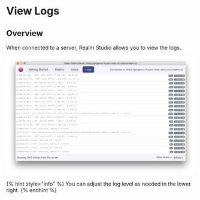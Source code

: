 # View Logs

## Overview

When connected to a server, Realm Studio allows you to view the logs.

![](../.gitbook/assets/image%20%2813%29.png)

{% hint style="info" %}
You can adjust the log level as needed in the lower right.
{% endhint %}

